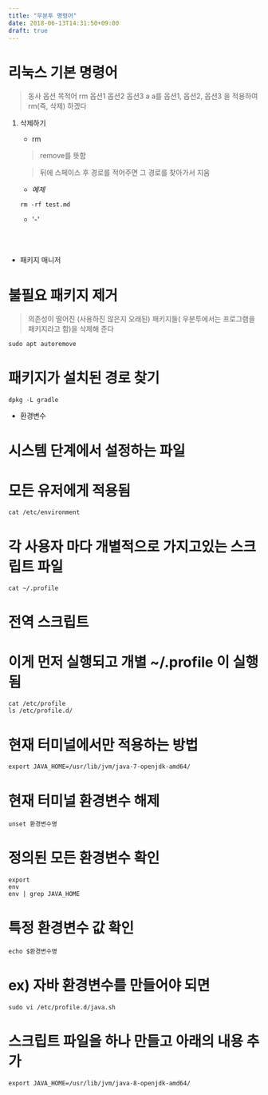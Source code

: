```yaml
---
title: "우분투 명령어"
date: 2018-06-13T14:31:50+09:00
draft: true
---
```

# 리눅스 기본 명령어

> 동사 옵션 목적어 
> rm 옵션1 옵션2 옵션3 a
> a를 옵션1, 옵션2, 옵션3 을 적용하여 rm(즉, 삭제) 하겠다 
1. 삭제하기 
    
    * rm 

    > remove를 뜻함

    > 뒤에 스페이스 후 경로를 적어주면 그 경로를 찾아가서 지움

    * _예제_
    
    ```
    rm -rf test.md
    ```
    * '-'

    <br><br>
- 패키지 매니저

# 불필요 패키지 제거

> 의존성이 떨어진 (사용하진 않은지 오래된) 패키지들( 우분투에서는 프로그램을 패키지라고 함)을 삭제해 준다

```
sudo apt autoremove 
```

# 패키지가 설치된 경로 찾기

```
dpkg -L gradle
```

- 환경변수

# 시스템 단계에서 설정하는 파일

# 모든 유저에게 적용됨

```
cat /etc/environment
```

# 각 사용자 마다 개별적으로 가지고있는 스크립트 파일

```
cat ~/.profile
```
# 전역 스크립트

# 이게 먼저 실행되고 개별 ~/.profile 이 실행됨

```
cat /etc/profile
ls /etc/profile.d/
```

# 현재 터미널에서만 적용하는 방법

```
export JAVA_HOME=/usr/lib/jvm/java-7-openjdk-amd64/
```

# 현재 터미널 환경변수 해제

```
unset 환경변수명
```

# 정의된 모든 환경변수 확인

```
export
env
env | grep JAVA_HOME
```

# 특정 환경변수 값 확인

```
echo $환경변수명
```

# ex) 자바 환경변수를 만들어야 되면

```
sudo vi /etc/profile.d/java.sh
```

# 스크립트 파일을 하나 만들고 아래의 내용 추가

```
export JAVA_HOME=/usr/lib/jvm/java-8-openjdk-amd64/
```